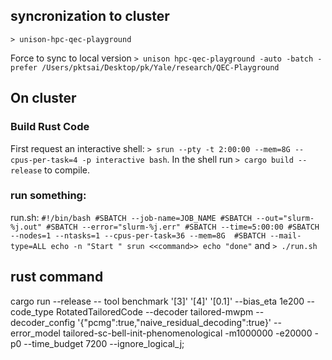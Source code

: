 ## syncronization to cluster

`> unison-hpc-qec-playground`

Force to sync to local version
`> unison hpc-qec-playground -auto -batch -prefer /Users/pktsai/Desktop/pk/Yale/research/QEC-Playground`

## On cluster
### Build Rust Code
First request an interactive shell:
`> srun --pty -t 2:00:00 --mem=8G --cpus-per-task=4 -p interactive bash`.
In the shell run
`> cargo build --release`
to compile.

### run something:
run.sh:
`
#!/bin/bash
#SBATCH --job-name=JOB_NAME
#SBATCH --out="slurm-%j.out"
#SBATCH --error="slurm-%j.err"
#SBATCH --time=5:00:00
#SBATCH --nodes=1 --ntasks=1 --cpus-per-task=36 --mem=8G 
#SBATCH --mail-type=ALL
echo -n "Start "
srun <<command>>
echo "done"
`
and `> ./run.sh`


## rust command
cargo run --release -- tool benchmark '[3]' '[4]' '[0.1]' --bias_eta 1e200 --code_type RotatedTailoredCode --decoder tailored-mwpm --decoder_config '{"pcmg":true,"naive_residual_decoding":true}' --error_model tailored-sc-bell-init-phenomenological -m1000000 -e20000 -p0 --time_budget 7200 --ignore_logical_j; 